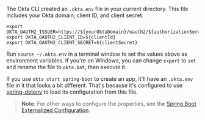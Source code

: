 The Okta CLI created an `.okta.env` file in your current directory. This file includes your Okta domain, client ID, and client secret:

```properties
export OKTA_OAUTH2_ISSUER=https://${yourOktaDomain}/oauth2/${authorizationServerId}
export OKTA_OAUTH2_CLIENT_ID=${clientId}
export OKTA_OAUTH2_CLIENT_SECRET=${clientSecret}
```

Run `source ~/.okta.env` in a terminal window to set the values above as environment variables. If you're on Windows, you can change `export` to `set` and rename the file to `okta.bat`, then execute it. 

If you use `okta start spring-boot` to create an app, it'll have an `.okta.env` file in it that looks a bit different. That's because it's configured to use [spring-dotenv](https://github.com/paulschwarz/spring-dotenv) to load its configuration from this file.

> **Note**: For other ways to configure the properties, see the [Spring Boot Externalized Configuration](https://docs.spring.io/spring-boot/docs/current/reference/html/features.html#features.external-config).